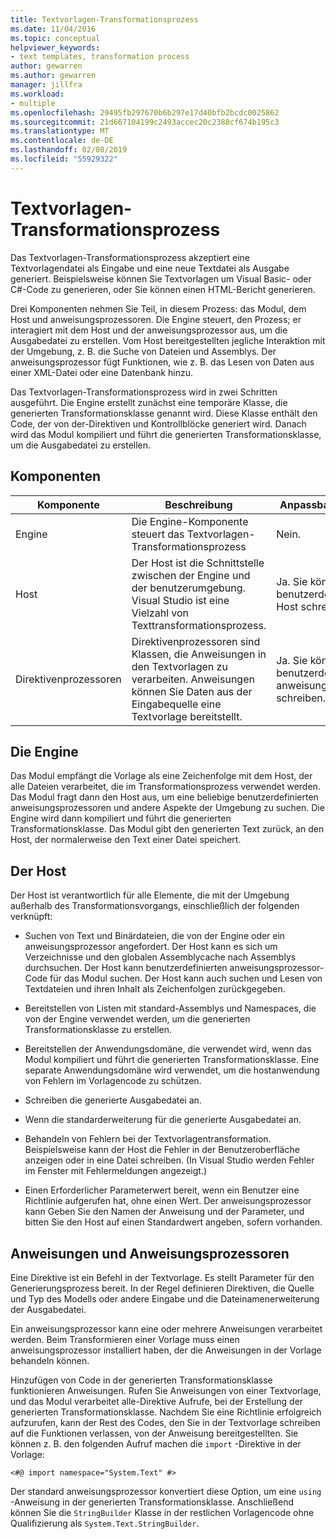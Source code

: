 ```yaml
---
title: Textvorlagen-Transformationsprozess
ms.date: 11/04/2016
ms.topic: conceptual
helpviewer_keywords:
- text templates, transformation process
author: gewarren
ms.author: gewarren
manager: jillfra
ms.workload:
- multiple
ms.openlocfilehash: 29495fb297670b6b297e17d40bfb2bcdc0025862
ms.sourcegitcommit: 21d667104199c2493accec20c2388cf674b195c3
ms.translationtype: MT
ms.contentlocale: de-DE
ms.lasthandoff: 02/08/2019
ms.locfileid: "55929322"
---
```

# <a name="the-text-template-transformation-process"></a>Textvorlagen-Transformationsprozess
Das Textvorlagen-Transformationsprozess akzeptiert eine Textvorlagendatei als Eingabe und eine neue Textdatei als Ausgabe generiert. Beispielsweise können Sie Textvorlagen um Visual Basic- oder C#-Code zu generieren, oder Sie können einen HTML-Bericht generieren.

 Drei Komponenten nehmen Sie Teil, in diesem Prozess: das Modul, dem Host und anweisungsprozessoren. Die Engine steuert, den Prozess; er interagiert mit dem Host und der anweisungsprozessor aus, um die Ausgabedatei zu erstellen. Vom Host bereitgestellten jegliche Interaktion mit der Umgebung, z. B. die Suche von Dateien und Assemblys. Der anweisungsprozessor fügt Funktionen, wie z. B. das Lesen von Daten aus einer XML-Datei oder eine Datenbank hinzu.

 Das Textvorlagen-Transformationsprozess wird in zwei Schritten ausgeführt. Die Engine erstellt zunächst eine temporäre Klasse, die generierten Transformationsklasse genannt wird. Diese Klasse enthält den Code, der von der-Direktiven und Kontrollblöcke generiert wird. Danach wird das Modul kompiliert und führt die generierten Transformationsklasse, um die Ausgabedatei zu erstellen.

## <a name="components"></a>Komponenten

|Komponente|Beschreibung|Anpassbare (Ja/Nein)|
|-|-|-|
|Engine|Die Engine-Komponente steuert das Textvorlagen-Transformationsprozess|Nein.|
|Host|Der Host ist die Schnittstelle zwischen der Engine und der benutzerumgebung. Visual Studio ist eine Vielzahl von Texttransformationsprozess.|Ja. Sie können einen benutzerdefinierten Host schreiben.|
|Direktivenprozessoren|Direktivenprozessoren sind Klassen, die Anweisungen in den Textvorlagen zu verarbeiten. Anweisungen können Sie Daten aus der Eingabequelle eine Textvorlage bereitstellt.|Ja. Sie können benutzerdefinierte anweisungsprozessoren schreiben.|

## <a name="the-engine"></a>Die Engine
 Das Modul empfängt die Vorlage als eine Zeichenfolge mit dem Host, der alle Dateien verarbeitet, die im Transformationsprozess verwendet werden. Das Modul fragt dann den Host aus, um eine beliebige benutzerdefinierten anweisungsprozessoren und andere Aspekte der Umgebung zu suchen. Die Engine wird dann kompiliert und führt die generierten Transformationsklasse. Das Modul gibt den generierten Text zurück, an den Host, der normalerweise den Text einer Datei speichert.

## <a name="the-host"></a>Der Host
 Der Host ist verantwortlich für alle Elemente, die mit der Umgebung außerhalb des Transformationsvorgangs, einschließlich der folgenden verknüpft:

-   Suchen von Text und Binärdateien, die von der Engine oder ein anweisungsprozessor angefordert. Der Host kann es sich um Verzeichnisse und den globalen Assemblycache nach Assemblys durchsuchen. Der Host kann benutzerdefinierten anweisungsprozessor-Code für das Modul suchen. Der Host kann auch suchen und Lesen von Textdateien und ihren Inhalt als Zeichenfolgen zurückgegeben.

-   Bereitstellen von Listen mit standard-Assemblys und Namespaces, die von der Engine verwendet werden, um die generierten Transformationsklasse zu erstellen.

-   Bereitstellen der Anwendungsdomäne, die verwendet wird, wenn das Modul kompiliert und führt die generierten Transformationsklasse. Eine separate Anwendungsdomäne wird verwendet, um die hostanwendung von Fehlern im Vorlagencode zu schützen.

-   Schreiben die generierte Ausgabedatei an.

-   Wenn die standarderweiterung für die generierte Ausgabedatei an.

-   Behandeln von Fehlern bei der Textvorlagentransformation. Beispielsweise kann der Host die Fehler in der Benutzeroberfläche anzeigen oder in eine Datei schreiben. (In Visual Studio werden Fehler im Fenster mit Fehlermeldungen angezeigt.)

-   Einen Erforderlicher Parameterwert bereit, wenn ein Benutzer eine Richtlinie aufgerufen hat, ohne einen Wert. Der anweisungsprozessor kann Geben Sie den Namen der Anweisung und der Parameter, und bitten Sie den Host auf einen Standardwert angeben, sofern vorhanden.

## <a name="directives-and-directive-processors"></a>Anweisungen und Anweisungsprozessoren
 Eine Direktive ist ein Befehl in der Textvorlage. Es stellt Parameter für den Generierungsprozess bereit. In der Regel definieren Direktiven, die Quelle und Typ des Modells oder andere Eingabe und die Dateinamenerweiterung der Ausgabedatei.

 Ein anweisungsprozessor kann eine oder mehrere Anweisungen verarbeitet werden. Beim Transformieren einer Vorlage muss einen anweisungsprozessor installiert haben, der die Anweisungen in der Vorlage behandeln können.

 Hinzufügen von Code in der generierten Transformationsklasse funktionieren Anweisungen. Rufen Sie Anweisungen von einer Textvorlage, und das Modul verarbeitet alle-Direktive Aufrufe, bei der Erstellung der generierten Transformationsklasse. Nachdem Sie eine Richtlinie erfolgreich aufzurufen, kann der Rest des Codes, den Sie in der Textvorlage schreiben auf die Funktionen verlassen, von der Anweisung bereitgestellten. Sie können z. B. den folgenden Aufruf machen die `import` -Direktive in der Vorlage:

 `<#@ import namespace="System.Text" #>`

 Der standard anweisungsprozessor konvertiert diese Option, um eine `using` -Anweisung in der generierten Transformationsklasse. Anschließend können Sie die `StringBuilder` Klasse in der restlichen Vorlagencode ohne Qualifizierung als `System.Text.StringBuilder`.